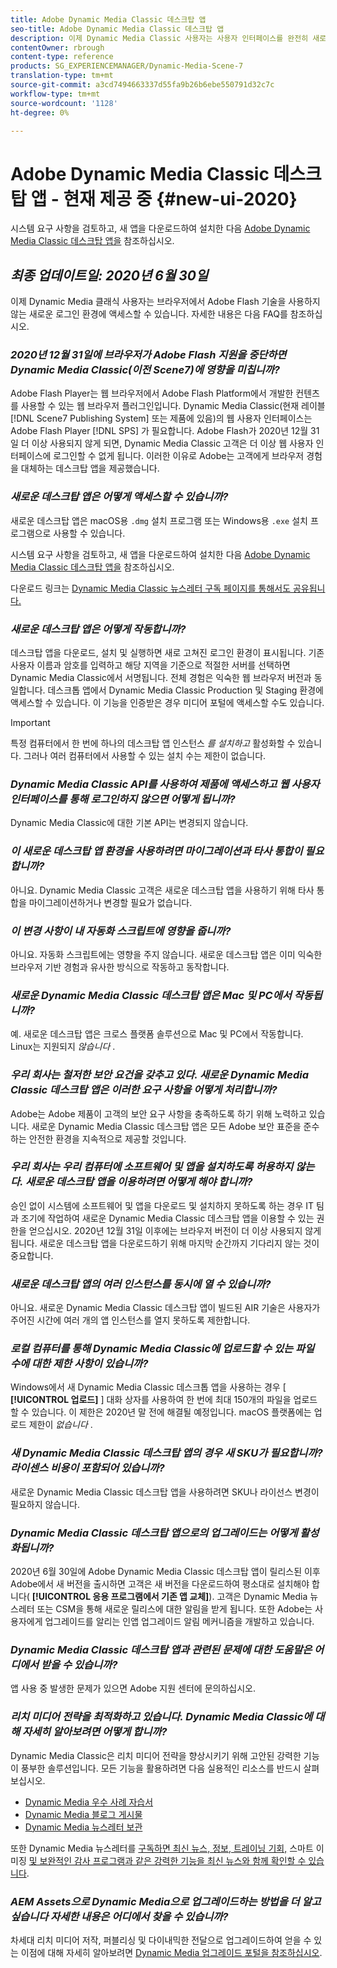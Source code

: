 ```yaml
---
title: Adobe Dynamic Media Classic 데스크탑 앱
seo-title: Adobe Dynamic Media Classic 데스크탑 앱
description: 이제 Dynamic Media Classic 사용자는 사용자 인터페이스를 완전히 새로 고칠 수 있습니다. 이 경험은 중요한 리소스에 대한 링크가 포함된 업데이트된 로그인을 제공하며 이 업데이트는 더 이상 브라우저의 Adobe Flash 기술에 의존하지 않습니다.
contentOwner: rbrough
content-type: reference
products: SG_EXPERIENCEMANAGER/Dynamic-Media-Scene-7
translation-type: tm+mt
source-git-commit: a3cd7494663337d55fa9b26b6ebe550791d32c7c
workflow-type: tm+mt
source-wordcount: '1128'
ht-degree: 0%

---
```



# Adobe Dynamic Media Classic 데스크탑 앱 - 현재 제공 중 {#new-ui-2020}

시스템 요구 사항을 검토하고, 새 앱을 다운로드하여 설치한 다음 [Adobe Dynamic Media Classic 데스크탑 앱을](/help/dynamic-media-classic-desktop-app.md) 참조하십시오.

## _최종 업데이트일: 2020년 6월 30일_

이제 Dynamic Media 클래식 사용자는 브라우저에서 Adobe Flash 기술을 사용하지 않는 새로운 로그인 환경에 액세스할 수 있습니다. 자세한 내용은 다음 FAQ를 참조하십시오.

### **_2020년 12월 31일에 브라우저가 Adobe Flash 지원을 중단하면 Dynamic Media Classic(이전 Scene7)에 영향을 미칩니까?_**

Adobe Flash Player는 웹 브라우저에서 Adobe Flash Platform에서 개발한 컨텐츠를 사용할 수 있는 웹 브라우저 플러그인입니다. Dynamic Media Classic(현재 레이블 [!DNL Scene7 Publishing System] 또는 제품에 있음)의 웹 사용자 인터페이스는 Adobe Flash Player [!DNL SPS] 가 필요합니다. Adobe Flash가 2020년 12월 31일 더 이상 사용되지 않게 되면, Dynamic Media Classic 고객은 더 이상 웹 사용자 인터페이스에 로그인할 수 없게 됩니다. 이러한 이유로 Adobe는 고객에게 브라우저 경험을 대체하는 데스크탑 앱을 제공했습니다.

### **_새로운 데스크탑 앱은 어떻게 액세스할 수 있습니까?_**

새로운 데스크탑 앱은 macOS용 `.dmg` 설치 프로그램 또는 Windows용 `.exe` 설치 프로그램으로 사용할 수 있습니다.

시스템 요구 사항을 검토하고, 새 앱을 다운로드하여 설치한 다음 [Adobe Dynamic Media Classic 데스크탑 앱을](/help/dynamic-media-classic-desktop-app.md) 참조하십시오.

다운로드 링크는 [Dynamic Media Classic 뉴스레터 구독 페이지를 통해서도 공유됩니다.](https://www.adobe.com/subscription/dynamic-media-newsletter.html)

### **_새로운 데스크탑 앱은 어떻게 작동합니까?_**

데스크탑 앱을 다운로드, 설치 및 실행하면 새로 고쳐진 로그인 환경이 표시됩니다. 기존 사용자 이름과 암호를 입력하고 해당 지역을 기준으로 적절한 서버를 선택하면 Dynamic Media Classic에서 서명됩니다. 전체 경험은 익숙한 웹 브라우저 버전과 동일합니다. 데스크톱 앱에서 Dynamic Media Classic Production 및 Staging 환경에 액세스할 수 있습니다. 이 기능을 인증받은 경우 미디어 포털에 액세스할 수도 있습니다.

>[!IMPORTANT]
>
>특정 컴퓨터에서 한 번에 하나의 데스크탑 앱 인스턴스 *를 설치하고* 활성화할 수 있습니다. 그러나 여러 컴퓨터에서 사용할 수 있는 설치 수는 제한이 없습니다.

### **_Dynamic Media Classic API를 사용하여 제품에 액세스하고 웹 사용자 인터페이스를 통해 로그인하지 않으면 어떻게 됩니까?_**

Dynamic Media Classic에 대한 기본 API는 변경되지 않습니다.

### **_이 새로운 데스크탑 앱 환경을 사용하려면 마이그레이션과 타사 통합이 필요합니까?_**

아니요. Dynamic Media Classic 고객은 새로운 데스크탑 앱을 사용하기 위해 타사 통합을 마이그레이션하거나 변경할 필요가 없습니다.

### **_이 변경 사항이 내 자동화 스크립트에 영향을 줍니까?_**

아니요. 자동화 스크립트에는 영향을 주지 않습니다. 새로운 데스크탑 앱은 이미 익숙한 브라우저 기반 경험과 유사한 방식으로 작동하고 동작합니다.

### **_새로운 Dynamic Media Classic 데스크탑 앱은 Mac 및 PC에서 작동됩니까?_**

예. 새로운 데스크탑 앱은 크로스 플랫폼 솔루션으로 Mac 및 PC에서 작동합니다. Linux는 지원되지 *않습니다* .

### **_우리 회사는 철저한 보안 요건을 갖추고 있다. 새로운 Dynamic Media Classic 데스크탑 앱은 이러한 요구 사항을 어떻게 처리합니까?_**

Adobe는 Adobe 제품이 고객의 보안 요구 사항을 충족하도록 하기 위해 노력하고 있습니다. 새로운 Dynamic Media Classic 데스크탑 앱은 모든 Adobe 보안 표준을 준수하는 안전한 환경을 지속적으로 제공할 것입니다.

### **_우리 회사는 우리 컴퓨터에 소프트웨어 및 앱을 설치하도록 허용하지 않는다. 새로운 데스크탑 앱을 이용하려면 어떻게 해야 합니까?_**

승인 없이 시스템에 소프트웨어 및 앱을 다운로드 및 설치하지 못하도록 하는 경우 IT 팀과 조기에 작업하여 새로운 Dynamic Media Classic 데스크탑 앱을 이용할 수 있는 권한을 얻으십시오. 2020년 12월 31일 이후에는 브라우저 버전이 더 이상 사용되지 않게 됩니다. 새로운 데스크탑 앱을 다운로드하기 위해 마지막 순간까지 기다리지 않는 것이 중요합니다.

### **_새로운 데스크탑 앱의 여러 인스턴스를 동시에 열 수 있습니까?_**

아니요. 새로운 Dynamic Media Classic 데스크탑 앱이 빌드된 AIR 기술은 사용자가 주어진 시간에 여러 개의 앱 인스턴스를 열지 못하도록 제한합니다.

### **_로컬 컴퓨터를 통해 Dynamic Media Classic에 업로드할 수 있는 파일 수에 대한 제한 사항이 있습니까?_**

Windows에서 새 Dynamic Media Classic 데스크톱 앱을 사용하는 경우 [ **[!UICONTROL 업로드]** ] 대화 상자를 사용하여 한 번에 최대 150개의 파일을 업로드할 수 있습니다. 이 제한은 2020년 말 전에 해결될 예정입니다. macOS 플랫폼에는 업로드 제한이 *없습니다* .

### **_새 Dynamic Media Classic 데스크탑 앱의 경우 새 SKU가 필요합니까? 라이센스 비용이 포함되어 있습니까?_**

새로운 Dynamic Media Classic 데스크탑 앱을 사용하려면 SKU나 라이선스 변경이 필요하지 않습니다.

### **_Dynamic Media Classic 데스크탑 앱으로의 업그레이드는 어떻게 활성화됩니까?_**

2020년 6월 30일에 Adobe Dynamic Media Classic 데스크탑 앱이 릴리스된 이후 Adobe에서 새 버전을 출시하면 고객은 새 버전을 다운로드하여 평소대로 설치해야 합니다( **[!UICONTROL 응용 프로그램에서 기존 앱 교체]**). 고객은 Dynamic Media 뉴스레터 또는 CSM을 통해 새로운 릴리스에 대한 알림을 받게 됩니다. 또한 Adobe는 사용자에게 업그레이드를 알리는 인앱 업그레이드 알림 메커니즘을 개발하고 있습니다.

### **_Dynamic Media Classic 데스크탑 앱과 관련된 문제에 대한 도움말은 어디에서 받을 수 있습니까?_**

앱 사용 중 발생한 문제가 있으면 Adobe 지원 센터에 문의하십시오.

### **_리치 미디어 전략을 최적화하고 있습니다. Dynamic Media Classic에 대해 자세히 알아보려면 어떻게 합니까?_**

Dynamic Media Classic은 리치 미디어 전략을 향상시키기 위해 고안된 강력한 기능이 풍부한 솔루션입니다. 모든 기능을 활용하려면 다음 실용적인 리소스를 반드시 살펴보십시오.

* [Dynamic Media 우수 사례 자습서](https://docs.adobe.com/content/help/en/experience-manager-learn/dynamic-media-classic-tutorial/overview.html)
* [Dynamic Media 블로그 게시물](https://theblog.adobe.com/tag/dynamic-media/)
* [Dynamic Media 뉴스레터 보관](https://docs.adobe.com/content/help/en/dynamic-media-classic/using/dynamic-media-newsletter.html)

또한 Dynamic Media 뉴스레터를 [구독하면 최신 뉴스, 정보, 트레이닝 기회,](https://www.adobe.com/subscription/dynamic-media-newsletter.html) 스마트 이미징 [및 보완적인 감사 프로그램과 같은 강력한 기능을 최신 뉴스와 함께 확인할 수 있습니다](https://helpx.adobe.com/experience-manager/6-3/assets/using/imaging-faq.html).

### **_AEM Assets으로 Dynamic Media으로 업그레이드하는 방법을 더 알고 싶습니다 자세한 내용은 어디에서 찾을 수 있습니까?_**

차세대 리치 미디어 저작, 퍼블리싱 및 다이내믹한 전달으로 업그레이드하여 얻을 수 있는 이점에 대해 자세히 알아보려면 [Dynamic Media 업그레이드 포털을 참조하십시오](http://exploreadobe.com/dynamic-media-upgrade/).


<!-- SAVE - OLD LINK TO BEST PRACTICES GUIDE IN PDF https://www.adobe.com/content/dam/www/us/en/marketing/experience-manager-assets/dynamic-media/adobe-dynamic-media-classic-best-practices-guide.pdf -->

